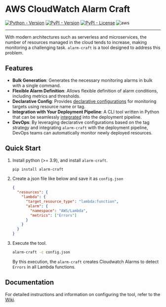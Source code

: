 # AWS CloudWatch Alarm Craft

[![Python - Version](https://img.shields.io/badge/Python-3.9%2B-3776AB.svg?logo=python&style=flat)](https://www.python.org/downloads/)
[![PyPI - Version](https://img.shields.io/pypi/v/alarm-craft)](https://pypi.org/project/alarm-craft/)
[![PyPI - License](https://img.shields.io/pypi/l/alarm-craft)](https://pypi.org/project/alarm-craft/)
![aws](https://img.shields.io/badge/-Amazon%20Web%20Services-232F3E.svg?logo=amazon-aws&style=flat)

---

With modern architectures such as serverless and microservices, the number of resources managed in the cloud tends to increase, making monitoring a challenging task. `alarm-craft` is a tool designed to address this problem.

## Features

- **Bulk Generation**: Generates the necessary monitoring alarms in bulk with a single command.
- **Flexible Alarm Definition**: Allows flexible definition of alarm conditions, including metrics and thresholds.
- **Declarative Config**: Provides [declarative configurations](https://github.com/ryo-murai/alarm-craft/wiki/ConfigurationByExample) for monitoring targets using resource name or tag.
- **Integration with Your Deployment Pipeline**: A CLI tool written in Python that can be seamlessly [integrated](https://github.com/ryo-murai/alarm-craft/wiki/Automation) into the deployment pipeline.
- **DevOps**: By leveraging declarative configurations based on the tag strategy and integrating `alarm-craft` with the deployment pipeline, DevOps teams can automatically monitor newly deployed resources.

## Quick Start

1. Install python (>= 3.9), and install `alarm-craft`.
   ```bash
   pip install alarm-craft
   ```
1. Create a json file like below and save it as `config.json`
   ```json
   {
     "resources": {
       "lambda": {
         "target_resource_type": "lambda:function",
         "alarm": {
           "namespace": "AWS/Lambda",
           "metrics": ["Errors"]
         }
       }
     }
   }
   ```
1. Execute the tool.
   ```bash
   alarm-craft -c config.json
   ```
   By this execution, the `alarm-craft` creates Cloudwatch Alarms to detect `Errors` in all Lambda functions.

## Documentation

For detailed instructions and information on configuring the tool, refer to the [Wiki](https://github.com/ryo-murai/alarm-craft/wiki/Home#toc).
